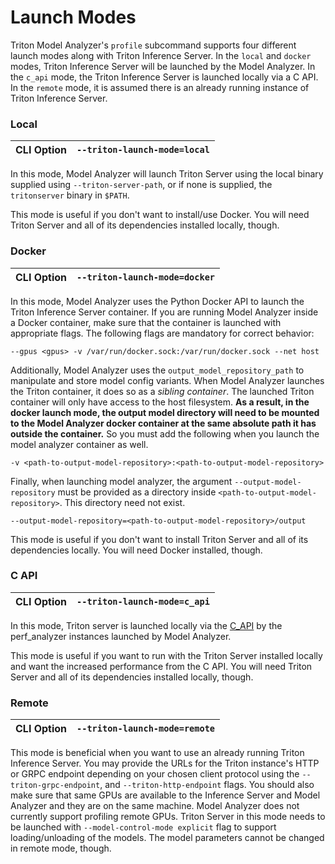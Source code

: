 <!--
Copyright (c) 2020-2022, NVIDIA CORPORATION & AFFILIATES. All rights reserved.

Licensed under the Apache License, Version 2.0 (the "License");
you may not use this file except in compliance with the License.
You may obtain a copy of the License at

    http://www.apache.org/licenses/LICENSE-2.0

Unless required by applicable law or agreed to in writing, software
distributed under the License is distributed on an "AS IS" BASIS,
WITHOUT WARRANTIES OR CONDITIONS OF ANY KIND, either express or implied.
See the License for the specific language governing permissions and
limitations under the License.
-->
# Launch Modes

Triton Model Analyzer's `profile` subcommand supports four different launch
modes along with Triton Inference Server. In the `local` and `docker` modes,
Triton Inference Server will be launched by the Model Analyzer. In the `c_api`
mode, the Triton Inference Server is launched locally via a C API. In the
`remote` mode, it is assumed there is an already running instance of Triton
Inference Server.

### Local

| CLI Option | **`--triton-launch-mode=local`** |
| - | - |

In this mode, Model Analyzer will launch Triton Server using the local binary
supplied using `--triton-server-path`, or if none is supplied, the
`tritonserver` binary in `$PATH`.

This mode is useful if you don't want to install/use Docker. You will need
Triton Server and all of its dependencies installed locally, though.

### Docker

| CLI Option | **`--triton-launch-mode=docker`** |
| - | - |

In this mode, Model Analyzer uses the Python Docker API to launch the Triton
Inference Server container. If you are running Model Analyzer inside a Docker
container, make sure that the container is launched with appropriate flags. The
following flags are mandatory for correct behavior:

```
--gpus <gpus> -v /var/run/docker.sock:/var/run/docker.sock --net host
```

Additionally, Model Analyzer uses the `output_model_repository_path` to
manipulate and store model config variants. When Model Analyzer launches the
Triton container, it does so as a *sibling container*. The launched Triton
container will only have access to the host filesystem. **As a result, in the
docker launch mode, the output model directory will need to be mounted to the
Model Analyzer docker container at the same absolute path it has outside the
container.** So you must add the following when you launch the model analyzer
container as well.

```
-v <path-to-output-model-repository>:<path-to-output-model-repository>
```

Finally, when launching model analyzer, the argument `--output-model-repository`
must be provided as a directory inside `<path-to-output-model-repository>`. This
directory need not exist. 

```
--output-model-repository=<path-to-output-model-repository>/output
```

This mode is useful if you don't want to install Triton Server and all of its
dependencies locally. You will need Docker installed, though.

### C API

| CLI Option | **`--triton-launch-mode=c_api`** |
| - | - |

In this mode, Triton server is launched locally via the
[C_API](https://github.com/triton-inference-server/server/blob/main/docs/inference_protocols.md#c-api)
by the perf_analyzer instances launched by Model Analyzer.

This mode is useful if you want to run with the Triton Server installed locally
and want the increased performance from the C API. You will need Triton Server
and all of its dependencies installed locally, though.

### Remote

| CLI Option | **`--triton-launch-mode=remote`** |
| - | - |

This mode is beneficial when you want to use an already running Triton Inference
Server. You may provide the URLs for the Triton instance's HTTP or GRPC endpoint
depending on your chosen client protocol using the `--triton-grpc-endpoint`, and
`--triton-http-endpoint` flags. You should also make sure that same GPUs are
available to the Inference Server and Model Analyzer and they are on the same
machine. Model Analyzer does not currently support profiling remote GPUs. Triton
Server in this mode needs to be launched with `--model-control-mode explicit`
flag to support loading/unloading of the models. The model parameters cannot be
changed in remote mode, though.
